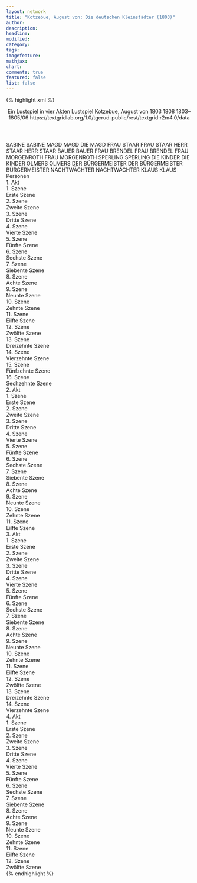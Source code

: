 ```yaml
---
layout: network
title: "Kotzebue, August von: Die deutschen Kleinstädter (1803)"
author:
description:
headline:
modified:
category:
tags:
imagefeature: 
mathjax: 
chart: 
comments: true
featured: false
list: false
---
```

{% highlight xml %}
<?xml-model href="https://raw.githubusercontent.com/DLiNa/project/master/rules/lina.rnc"?><?xml-model href="https://raw.githubusercontent.com/DLiNa/project/master/rules/lina.sch"?>
<play xmlns="http://lina.digital">
  <header>
    <title>Die deutschen Kleinstädter</title>
    <subtitle>Ein Lustspiel in vier Akten</subtitle>
    <genretitle>Lustspiel</genretitle>
    <author>Kotzebue, August von</author>
    <date type="print">1803</date>
    <date type="premiere">1808</date>
    <date type="written">1803–1805/06</date>
    <source>https://textgridlab.org/1.0/tgcrud-public/rest/textgrid:r2m4.0/data</source>
  </header>
  <personae>
    <character>
      <name>SABINE</name>
      <alias xml:id="sabine">
        <name>SABINE</name>
      </alias>
    </character>
    <character>
      <name>MAGD</name>
      <alias xml:id="magd">
        <name>MAGD</name>
      </alias>
      <alias xml:id="die_magd">
        <name>DIE MAGD</name>
      </alias>
    </character>
    <character>
      <name>FRAU STAAR</name>
      <alias xml:id="frau_staar">
        <name>FRAU STAAR</name>
      </alias>
    </character>
    <character>
      <name>HERR STAAR</name>
      <alias xml:id="herr_staar">
        <name>HERR STAAR</name>
      </alias>
    </character>
    <character>
      <name>BAUER</name>
      <alias xml:id="bauer">
        <name>BAUER</name>
      </alias>
    </character>
    <character>
      <name>FRAU BRENDEL</name>
      <alias xml:id="frau_brendel">
        <name>FRAU BRENDEL</name>
      </alias>
    </character>
    <character>
      <name>FRAU MORGENROTH</name>
      <alias xml:id="frau_morgenroth">
        <name>FRAU MORGENROTH</name>
      </alias>
    </character>
    <character>
      <name>SPERLING</name>
      <alias xml:id="sperling">
        <name>SPERLING</name>
      </alias>
    </character>
    <character>
      <name>DIE KINDER</name>
      <alias xml:id="die_kinder">
        <name>DIE KINDER</name>
      </alias>
    </character>
    <character>
      <name>OLMERS</name>
      <alias xml:id="olmers">
        <name>OLMERS</name>
      </alias>
    </character>
    <character>
      <name>DER BÜRGERMEISTER</name>
      <alias xml:id="der_bürgermeister">
        <name>DER BÜRGERMEISTER</name>
      </alias>
      <alias xml:id="bürgermeister">
        <name>BÜRGERMEISTER</name>
      </alias>
    </character>
    <character>
      <name>NACHTWÄCHTER</name>
      <alias xml:id="nachtwächter">
        <name>NACHTWÄCHTER</name>
      </alias>
    </character>
    <character>
      <name>KLAUS</name>
      <alias xml:id="klaus">
        <name>KLAUS</name>
      </alias>
    </character>
  </personae>
  <text>
    <div>
      <head>Personen</head>
    </div>
    <div>
      <head>1. Akt</head>
      <div>
        <head>1. Szene</head>
        <div>
          <head>Erste Szene</head>
          <sp who="#sabine">
            <amount n="2" unit="speech_acts"/>
            <amount n="99" unit="words"/>
            <amount n="495" unit="chars"/>
          </sp>
          <sp who="#die_magd">
            <amount n="1" unit="speech_acts"/>
            <amount n="1" unit="words"/>
            <amount n="1" unit="lines"/>
            <amount n="12" unit="chars"/>
          </sp>
        </div>
      </div>
      <div>
        <head>2. Szene</head>
        <div>
          <head>Zweite Szene</head>
          <sp who="#magd">
            <amount n="2" unit="speech_acts"/>
            <amount n="41" unit="words"/>
            <amount n="1" unit="lines"/>
            <amount n="270" unit="chars"/>
          </sp>
          <sp who="#sabine">
            <amount n="2" unit="speech_acts"/>
            <amount n="13" unit="words"/>
            <amount n="2" unit="lines"/>
            <amount n="82" unit="chars"/>
          </sp>
        </div>
      </div>
      <div>
        <head>3. Szene</head>
        <div>
          <head>Dritte Szene</head>
          <sp who="#sabine">
            <amount n="1" unit="speech_acts"/>
            <amount n="268" unit="words"/>
            <amount n="1415" unit="chars"/>
          </sp>
        </div>
      </div>
      <div>
        <head>4. Szene</head>
        <div>
          <head>Vierte Szene</head>
          <sp who="#frau_staar">
            <amount n="19" unit="speech_acts"/>
            <amount n="644" unit="words"/>
            <amount n="10" unit="lines"/>
            <amount n="3584" unit="chars"/>
          </sp>
          <sp who="#sabine">
            <amount n="18" unit="speech_acts"/>
            <amount n="155" unit="words"/>
            <amount n="16" unit="lines"/>
            <amount n="867" unit="chars"/>
          </sp>
        </div>
      </div>
      <div>
        <head>5. Szene</head>
        <div>
          <head>Fünfte Szene</head>
          <sp who="#frau_staar">
            <amount n="6" unit="speech_acts"/>
            <amount n="80" unit="words"/>
            <amount n="5" unit="lines"/>
            <amount n="416" unit="chars"/>
          </sp>
          <sp who="#herr_staar">
            <amount n="9" unit="speech_acts"/>
            <amount n="184" unit="words"/>
            <amount n="3" unit="lines"/>
            <amount n="1029" unit="chars"/>
          </sp>
          <sp who="#sabine">
            <amount n="3" unit="speech_acts"/>
            <amount n="50" unit="words"/>
            <amount n="2" unit="lines"/>
            <amount n="294" unit="chars"/>
          </sp>
        </div>
      </div>
      <div>
        <head>6. Szene</head>
        <div>
          <head>Sechste Szene</head>
          <sp who="#bürgermeister">
            <amount n="11" unit="speech_acts"/>
            <amount n="264" unit="words"/>
            <amount n="5" unit="lines"/>
            <amount n="1527" unit="chars"/>
          </sp>
          <sp who="#sabine">
            <amount n="1" unit="speech_acts"/>
            <amount n="3" unit="words"/>
            <amount n="1" unit="lines"/>
            <amount n="20" unit="chars"/>
          </sp>
          <sp who="#herr_staar">
            <amount n="5" unit="speech_acts"/>
            <amount n="19" unit="words"/>
            <amount n="5" unit="lines"/>
            <amount n="101" unit="chars"/>
          </sp>
          <sp who="#frau_staar">
            <amount n="4" unit="speech_acts"/>
            <amount n="31" unit="words"/>
            <amount n="4" unit="lines"/>
            <amount n="143" unit="chars"/>
          </sp>
        </div>
      </div>
      <div>
        <head>7. Szene</head>
        <div>
          <head>Siebente Szene</head>
          <sp who="#sabine">
            <amount n="6" unit="speech_acts"/>
            <amount n="60" unit="words"/>
            <amount n="5" unit="lines"/>
            <amount n="338" unit="chars"/>
          </sp>
          <sp who="#frau_staar">
            <amount n="4" unit="speech_acts"/>
            <amount n="25" unit="words"/>
            <amount n="4" unit="lines"/>
            <amount n="156" unit="chars"/>
          </sp>
          <sp who="#bürgermeister">
            <amount n="10" unit="speech_acts"/>
            <amount n="180" unit="words"/>
            <amount n="8" unit="lines"/>
            <amount n="1132" unit="chars"/>
          </sp>
          <sp who="#herr_staar">
            <amount n="2" unit="speech_acts"/>
            <amount n="10" unit="words"/>
            <amount n="2" unit="lines"/>
            <amount n="54" unit="chars"/>
          </sp>
        </div>
      </div>
      <div>
        <head>8. Szene</head>
        <div>
          <head>Achte Szene</head>
          <sp who="#magd">
            <amount n="2" unit="speech_acts"/>
            <amount n="36" unit="words"/>
            <amount n="1" unit="lines"/>
            <amount n="200" unit="chars"/>
          </sp>
          <sp who="#bürgermeister">
            <amount n="4" unit="speech_acts"/>
            <amount n="85" unit="words"/>
            <amount n="2" unit="lines"/>
            <amount n="500" unit="chars"/>
          </sp>
          <sp who="#frau_staar">
            <amount n="1" unit="speech_acts"/>
            <amount n="12" unit="words"/>
            <amount n="1" unit="lines"/>
            <amount n="65" unit="chars"/>
          </sp>
          <sp who="#sabine">
            <amount n="2" unit="speech_acts"/>
            <amount n="17" unit="words"/>
            <amount n="2" unit="lines"/>
            <amount n="124" unit="chars"/>
          </sp>
        </div>
      </div>
      <div>
        <head>9. Szene</head>
        <div>
          <head>Neunte Szene</head>
          <sp who="#bauer">
            <amount n="5" unit="speech_acts"/>
            <amount n="103" unit="words"/>
            <amount n="2" unit="lines"/>
            <amount n="584" unit="chars"/>
          </sp>
          <sp who="#bürgermeister">
            <amount n="20" unit="speech_acts"/>
            <amount n="633" unit="words"/>
            <amount n="9" unit="lines"/>
            <amount n="3588" unit="chars"/>
          </sp>
          <sp who="#herr_staar">
            <amount n="9" unit="speech_acts"/>
            <amount n="161" unit="words"/>
            <amount n="7" unit="lines"/>
            <amount n="986" unit="chars"/>
          </sp>
          <sp who="#frau_staar">
            <amount n="13" unit="speech_acts"/>
            <amount n="160" unit="words"/>
            <amount n="10" unit="lines"/>
            <amount n="969" unit="chars"/>
          </sp>
          <sp who="#sabine">
            <amount n="5" unit="speech_acts"/>
            <amount n="25" unit="words"/>
            <amount n="5" unit="lines"/>
            <amount n="137" unit="chars"/>
          </sp>
        </div>
      </div>
      <div>
        <head>10. Szene</head>
        <div>
          <head>Zehnte Szene</head>
          <sp who="#frau_staar">
            <amount n="10" unit="speech_acts"/>
            <amount n="121" unit="words"/>
            <amount n="8" unit="lines"/>
            <amount n="690" unit="chars"/>
          </sp>
          <sp who="#sabine">
            <amount n="10" unit="speech_acts"/>
            <amount n="69" unit="words"/>
            <amount n="10" unit="lines"/>
            <amount n="379" unit="chars"/>
          </sp>
        </div>
      </div>
      <div>
        <head>11. Szene</head>
        <div>
          <head>Eilfte Szene</head>
          <sp who="#frau_staar">
            <amount n="3" unit="speech_acts"/>
            <amount n="278" unit="words"/>
            <amount n="1659" unit="chars"/>
          </sp>
          <sp who="#die_magd">
            <amount n="2" unit="speech_acts"/>
          </sp>
        </div>
      </div>
      <div>
        <head>12. Szene</head>
        <div>
          <head>Zwölfte Szene</head>
          <sp who="#frau_brendel">
            <amount n="2" unit="speech_acts"/>
            <amount n="108" unit="words"/>
            <amount n="630" unit="chars"/>
          </sp>
          <sp who="#frau_staar">
            <amount n="2" unit="speech_acts"/>
            <amount n="68" unit="words"/>
            <amount n="1" unit="lines"/>
            <amount n="381" unit="chars"/>
          </sp>
        </div>
      </div>
      <div>
        <head>13. Szene</head>
        <div>
          <head>Dreizehnte Szene</head>
          <sp who="#frau_morgenroth">
            <amount n="15" unit="speech_acts"/>
            <amount n="272" unit="words"/>
            <amount n="12" unit="lines"/>
            <amount n="1549" unit="chars"/>
          </sp>
          <sp who="#frau_staar">
            <amount n="12" unit="speech_acts"/>
            <amount n="271" unit="words"/>
            <amount n="7" unit="lines"/>
            <amount n="1574" unit="chars"/>
          </sp>
          <sp who="#frau_brendel">
            <amount n="15" unit="speech_acts"/>
            <amount n="163" unit="words"/>
            <amount n="12" unit="lines"/>
            <amount n="922" unit="chars"/>
          </sp>
        </div>
      </div>
      <div>
        <head>14. Szene</head>
        <div>
          <head>Vierzehnte Szene</head>
          <sp who="#sperling">
            <amount n="3" unit="speech_acts"/>
            <amount n="140" unit="words"/>
            <amount n="852" unit="chars"/>
          </sp>
          <sp who="#frau_staar #frau_brendel #frau_morgenroth">
            <amount n="1" unit="speech_acts"/>
            <amount n="3" unit="words"/>
            <amount n="1" unit="lines"/>
            <amount n="17" unit="chars"/>
          </sp>
          <sp who="#frau_staar">
            <amount n="3" unit="speech_acts"/>
            <amount n="40" unit="words"/>
            <amount n="2" unit="lines"/>
            <amount n="227" unit="chars"/>
          </sp>
          <sp who="#frau_brendel">
            <amount n="8" unit="speech_acts"/>
            <amount n="59" unit="words"/>
            <amount n="7" unit="lines"/>
            <amount n="341" unit="chars"/>
          </sp>
          <sp who="#frau_morgenroth">
            <amount n="8" unit="speech_acts"/>
            <amount n="87" unit="words"/>
            <amount n="7" unit="lines"/>
            <amount n="453" unit="chars"/>
          </sp>
        </div>
      </div>
      <div>
        <head>15. Szene</head>
        <div>
          <head>Fünfzehnte Szene</head>
          <sp who="#frau_staar">
            <amount n="4" unit="speech_acts"/>
            <amount n="46" unit="words"/>
            <amount n="3" unit="lines"/>
            <amount n="268" unit="chars"/>
          </sp>
          <sp who="#sperling">
            <amount n="3" unit="speech_acts"/>
            <amount n="16" unit="words"/>
            <amount n="3" unit="lines"/>
            <amount n="96" unit="chars"/>
          </sp>
          <sp who="#frau_brendel">
            <amount n="3" unit="speech_acts"/>
            <amount n="20" unit="words"/>
            <amount n="3" unit="lines"/>
            <amount n="112" unit="chars"/>
          </sp>
          <sp who="#frau_morgenroth">
            <amount n="2" unit="speech_acts"/>
            <amount n="19" unit="words"/>
            <amount n="2" unit="lines"/>
            <amount n="105" unit="chars"/>
          </sp>
          <sp who="#die_kinder">
            <amount n="1" unit="speech_acts"/>
            <amount n="2" unit="words"/>
            <amount n="1" unit="lines"/>
            <amount n="7" unit="chars"/>
          </sp>
        </div>
      </div>
      <div>
        <head>16. Szene</head>
        <div>
          <head>Sechzehnte Szene</head>
          <sp who="#herr_staar">
            <amount n="4" unit="speech_acts"/>
            <amount n="38" unit="words"/>
            <amount n="3" unit="lines"/>
            <amount n="202" unit="chars"/>
          </sp>
          <sp who="#bürgermeister">
            <amount n="3" unit="speech_acts"/>
            <amount n="25" unit="words"/>
            <amount n="3" unit="lines"/>
            <amount n="123" unit="chars"/>
          </sp>
          <sp who="#sperling">
            <amount n="2" unit="speech_acts"/>
            <amount n="16" unit="words"/>
            <amount n="2" unit="lines"/>
            <amount n="80" unit="chars"/>
          </sp>
          <sp who="#sabine">
            <amount n="1" unit="speech_acts"/>
            <amount n="5" unit="words"/>
            <amount n="1" unit="lines"/>
            <amount n="26" unit="chars"/>
          </sp>
          <sp who="#die_kinder">
            <amount n="1" unit="speech_acts"/>
            <amount n="4" unit="words"/>
            <amount n="1" unit="lines"/>
            <amount n="33" unit="chars"/>
          </sp>
          <sp who="#frau_staar">
            <amount n="2" unit="speech_acts"/>
            <amount n="20" unit="words"/>
            <amount n="2" unit="lines"/>
            <amount n="130" unit="chars"/>
          </sp>
          <sp who="#frau_brendel">
            <amount n="2" unit="speech_acts"/>
            <amount n="15" unit="words"/>
            <amount n="2" unit="lines"/>
            <amount n="116" unit="chars"/>
          </sp>
          <sp who="#frau_morgenroth">
            <amount n="2" unit="speech_acts"/>
            <amount n="17" unit="words"/>
            <amount n="2" unit="lines"/>
            <amount n="103" unit="chars"/>
          </sp>
        </div>
      </div>
    </div>
    <div>
      <head>2. Akt</head>
      <div>
        <head>1. Szene</head>
        <div>
          <head>Erste Szene</head>
          <sp who="#frau_brendel">
            <amount n="2" unit="speech_acts"/>
            <amount n="13" unit="words"/>
            <amount n="2" unit="lines"/>
            <amount n="63" unit="chars"/>
          </sp>
          <sp who="#frau_morgenroth">
            <amount n="1" unit="speech_acts"/>
            <amount n="4" unit="words"/>
            <amount n="1" unit="lines"/>
            <amount n="21" unit="chars"/>
          </sp>
          <sp who="#frau_staar">
            <amount n="1" unit="speech_acts"/>
            <amount n="8" unit="words"/>
            <amount n="1" unit="lines"/>
            <amount n="41" unit="chars"/>
          </sp>
        </div>
      </div>
      <div>
        <head>2. Szene</head>
        <div>
          <head>Zweite Szene</head>
          <sp who="#bürgermeister">
            <amount n="10" unit="speech_acts"/>
            <amount n="171" unit="words"/>
            <amount n="4" unit="lines"/>
            <amount n="1087" unit="chars"/>
          </sp>
          <sp who="#olmers">
            <amount n="20" unit="speech_acts"/>
            <amount n="209" unit="words"/>
            <amount n="18" unit="lines"/>
            <amount n="1204" unit="chars"/>
          </sp>
          <sp who="#frau_brendel #frau_morgenroth">
            <amount n="1" unit="speech_acts"/>
            <amount n="9" unit="words"/>
            <amount n="1" unit="lines"/>
            <amount n="44" unit="chars"/>
          </sp>
          <sp who="#frau_staar">
            <amount n="7" unit="speech_acts"/>
            <amount n="65" unit="words"/>
            <amount n="5" unit="lines"/>
            <amount n="392" unit="chars"/>
          </sp>
          <sp who="#sabine">
            <amount n="7" unit="speech_acts"/>
            <amount n="65" unit="words"/>
            <amount n="7" unit="lines"/>
            <amount n="347" unit="chars"/>
          </sp>
          <sp who="#herr_staar">
            <amount n="6" unit="speech_acts"/>
            <amount n="61" unit="words"/>
            <amount n="6" unit="lines"/>
            <amount n="351" unit="chars"/>
          </sp>
          <sp who="#sperling">
            <amount n="8" unit="speech_acts"/>
            <amount n="69" unit="words"/>
            <amount n="7" unit="lines"/>
            <amount n="408" unit="chars"/>
          </sp>
          <sp who="#frau_brendel">
            <amount n="2" unit="speech_acts"/>
            <amount n="12" unit="words"/>
            <amount n="2" unit="lines"/>
            <amount n="75" unit="chars"/>
          </sp>
          <sp who="#frau_morgenroth">
            <amount n="2" unit="speech_acts"/>
            <amount n="12" unit="words"/>
            <amount n="2" unit="lines"/>
            <amount n="67" unit="chars"/>
          </sp>
        </div>
      </div>
      <div>
        <head>3. Szene</head>
        <div>
          <head>Dritte Szene</head>
          <sp who="#frau_staar">
            <amount n="14" unit="speech_acts"/>
            <amount n="186" unit="words"/>
            <amount n="11" unit="lines"/>
            <amount n="1006" unit="chars"/>
          </sp>
          <sp who="#frau_brendel">
            <amount n="11" unit="speech_acts"/>
            <amount n="82" unit="words"/>
            <amount n="11" unit="lines"/>
            <amount n="419" unit="chars"/>
          </sp>
          <sp who="#frau_morgenroth">
            <amount n="9" unit="speech_acts"/>
            <amount n="107" unit="words"/>
            <amount n="8" unit="lines"/>
            <amount n="560" unit="chars"/>
          </sp>
          <sp who="#frau_brendel #frau_morgenroth">
            <amount n="1" unit="speech_acts"/>
            <amount n="4" unit="words"/>
            <amount n="1" unit="lines"/>
            <amount n="20" unit="chars"/>
          </sp>
          <sp who="#frau_brendel #frau_morgenroth">
            <amount n="1" unit="speech_acts"/>
            <amount n="3" unit="words"/>
            <amount n="1" unit="lines"/>
            <amount n="10" unit="chars"/>
          </sp>
        </div>
      </div>
      <div>
        <head>4. Szene</head>
        <div>
          <head>Vierte Szene</head>
          <sp who="#frau_staar">
            <amount n="1" unit="speech_acts"/>
            <amount n="89" unit="words"/>
            <amount n="407" unit="chars"/>
          </sp>
        </div>
      </div>
      <div>
        <head>5. Szene</head>
        <div>
          <head>Fünfte Szene</head>
          <sp who="#frau_staar">
            <amount n="13" unit="speech_acts"/>
            <amount n="231" unit="words"/>
            <amount n="9" unit="lines"/>
            <amount n="1196" unit="chars"/>
          </sp>
          <sp who="#bürgermeister">
            <amount n="11" unit="speech_acts"/>
            <amount n="123" unit="words"/>
            <amount n="10" unit="lines"/>
            <amount n="656" unit="chars"/>
          </sp>
          <sp who="#herr_staar">
            <amount n="5" unit="speech_acts"/>
            <amount n="34" unit="words"/>
            <amount n="5" unit="lines"/>
            <amount n="202" unit="chars"/>
          </sp>
          <sp who="#sperling">
            <amount n="6" unit="speech_acts"/>
            <amount n="32" unit="words"/>
            <amount n="6" unit="lines"/>
            <amount n="186" unit="chars"/>
          </sp>
          <sp who="#bürgermeister #herr_staar">
            <amount n="1" unit="speech_acts"/>
            <amount n="2" unit="words"/>
            <amount n="1" unit="lines"/>
            <amount n="9" unit="chars"/>
          </sp>
        </div>
      </div>
      <div>
        <head>6. Szene</head>
        <div>
          <head>Sechste Szene</head>
          <sp who="#olmers">
            <amount n="7" unit="speech_acts"/>
            <amount n="53" unit="words"/>
            <amount n="6" unit="lines"/>
            <amount n="313" unit="chars"/>
          </sp>
          <sp who="#bürgermeister">
            <amount n="3" unit="speech_acts"/>
            <amount n="23" unit="words"/>
            <amount n="3" unit="lines"/>
            <amount n="138" unit="chars"/>
          </sp>
          <sp who="#herr_staar">
            <amount n="2" unit="speech_acts"/>
            <amount n="10" unit="words"/>
            <amount n="2" unit="lines"/>
            <amount n="45" unit="chars"/>
          </sp>
          <sp who="#sperling">
            <amount n="2" unit="speech_acts"/>
            <amount n="6" unit="words"/>
            <amount n="2" unit="lines"/>
            <amount n="35" unit="chars"/>
          </sp>
          <sp who="#frau_staar">
            <amount n="2" unit="speech_acts"/>
            <amount n="7" unit="words"/>
            <amount n="2" unit="lines"/>
            <amount n="37" unit="chars"/>
          </sp>
        </div>
      </div>
      <div>
        <head>7. Szene</head>
        <div>
          <head>Siebente Szene</head>
          <sp who="#magd">
            <amount n="1" unit="speech_acts"/>
            <amount n="21" unit="words"/>
            <amount n="120" unit="chars"/>
          </sp>
          <sp who="#bürgermeister">
            <amount n="3" unit="speech_acts"/>
            <amount n="39" unit="words"/>
            <amount n="2" unit="lines"/>
            <amount n="251" unit="chars"/>
          </sp>
          <sp who="#olmers">
            <amount n="5" unit="speech_acts"/>
            <amount n="117" unit="words"/>
            <amount n="4" unit="lines"/>
            <amount n="639" unit="chars"/>
          </sp>
          <sp who="#frau_staar">
            <amount n="2" unit="speech_acts"/>
            <amount n="16" unit="words"/>
            <amount n="2" unit="lines"/>
            <amount n="97" unit="chars"/>
          </sp>
          <sp who="#herr_staar">
            <amount n="1" unit="speech_acts"/>
            <amount n="16" unit="words"/>
            <amount n="1" unit="lines"/>
            <amount n="93" unit="chars"/>
          </sp>
        </div>
      </div>
      <div>
        <head>8. Szene</head>
        <div>
          <head>Achte Szene</head>
          <sp who="#bürgermeister">
            <amount n="5" unit="speech_acts"/>
            <amount n="55" unit="words"/>
            <amount n="4" unit="lines"/>
            <amount n="295" unit="chars"/>
          </sp>
          <sp who="#sabine">
            <amount n="14" unit="speech_acts"/>
            <amount n="173" unit="words"/>
            <amount n="11" unit="lines"/>
            <amount n="923" unit="chars"/>
          </sp>
          <sp who="#herr_staar">
            <amount n="3" unit="speech_acts"/>
            <amount n="36" unit="words"/>
            <amount n="2" unit="lines"/>
            <amount n="225" unit="chars"/>
          </sp>
          <sp who="#frau_staar">
            <amount n="11" unit="speech_acts"/>
            <amount n="145" unit="words"/>
            <amount n="8" unit="lines"/>
            <amount n="804" unit="chars"/>
          </sp>
          <sp who="#bürgermeister #herr_staar #frau_staar #sperling">
            <amount n="1" unit="speech_acts"/>
            <amount n="2" unit="words"/>
            <amount n="1" unit="lines"/>
            <amount n="11" unit="chars"/>
          </sp>
          <sp who="#sperling">
            <amount n="2" unit="speech_acts"/>
            <amount n="13" unit="words"/>
            <amount n="2" unit="lines"/>
            <amount n="76" unit="chars"/>
          </sp>
        </div>
      </div>
      <div>
        <head>9. Szene</head>
        <div>
          <head>Neunte Szene</head>
          <sp who="#sabine">
            <amount n="3" unit="speech_acts"/>
            <amount n="34" unit="words"/>
            <amount n="2" unit="lines"/>
            <amount n="206" unit="chars"/>
          </sp>
          <sp who="#sperling">
            <amount n="3" unit="speech_acts"/>
            <amount n="95" unit="words"/>
            <amount n="584" unit="chars"/>
          </sp>
        </div>
      </div>
      <div>
        <head>10. Szene</head>
        <div>
          <head>Zehnte Szene</head>
          <sp who="#olmers">
            <amount n="18" unit="speech_acts"/>
            <amount n="194" unit="words"/>
            <amount n="14" unit="lines"/>
            <amount n="1118" unit="chars"/>
          </sp>
          <sp who="#sabine">
            <amount n="14" unit="speech_acts"/>
            <amount n="167" unit="words"/>
            <amount n="12" unit="lines"/>
            <amount n="926" unit="chars"/>
          </sp>
          <sp who="#sperling">
            <amount n="22" unit="speech_acts"/>
            <amount n="258" unit="words"/>
            <amount n="18" unit="lines"/>
            <amount n="1498" unit="chars"/>
          </sp>
        </div>
      </div>
      <div>
        <head>11. Szene</head>
        <div>
          <head>Eilfte Szene</head>
          <sp who="#frau_staar">
            <amount n="2" unit="speech_acts"/>
            <amount n="25" unit="words"/>
            <amount n="1" unit="lines"/>
            <amount n="148" unit="chars"/>
          </sp>
          <sp who="#olmers">
            <amount n="1" unit="speech_acts"/>
            <amount n="2" unit="words"/>
            <amount n="1" unit="lines"/>
            <amount n="10" unit="chars"/>
          </sp>
          <sp who="#sperling">
            <amount n="2" unit="speech_acts"/>
            <amount n="54" unit="words"/>
            <amount n="312" unit="chars"/>
          </sp>
        </div>
      </div>
    </div>
    <div>
      <head>3. Akt</head>
      <div>
        <head>1. Szene</head>
        <div>
          <head>Erste Szene</head>
          <sp who="#frau_staar">
            <amount n="1" unit="speech_acts"/>
            <amount n="106" unit="words"/>
            <amount n="607" unit="chars"/>
          </sp>
        </div>
      </div>
      <div>
        <head>2. Szene</head>
        <div>
          <head>Zweite Szene</head>
          <sp who="#frau_staar">
            <amount n="9" unit="speech_acts"/>
            <amount n="72" unit="words"/>
            <amount n="8" unit="lines"/>
            <amount n="413" unit="chars"/>
          </sp>
          <sp who="#frau_brendel">
            <amount n="8" unit="speech_acts"/>
            <amount n="67" unit="words"/>
            <amount n="8" unit="lines"/>
            <amount n="369" unit="chars"/>
          </sp>
          <sp who="#frau_morgenroth">
            <amount n="7" unit="speech_acts"/>
            <amount n="65" unit="words"/>
            <amount n="7" unit="lines"/>
            <amount n="365" unit="chars"/>
          </sp>
        </div>
      </div>
      <div>
        <head>3. Szene</head>
        <div>
          <head>Dritte Szene</head>
          <sp who="#herr_staar">
            <amount n="6" unit="speech_acts"/>
            <amount n="93" unit="words"/>
            <amount n="4" unit="lines"/>
            <amount n="571" unit="chars"/>
          </sp>
          <sp who="#frau_brendel">
            <amount n="3" unit="speech_acts"/>
            <amount n="35" unit="words"/>
            <amount n="3" unit="lines"/>
            <amount n="199" unit="chars"/>
          </sp>
          <sp who="#frau_staar">
            <amount n="4" unit="speech_acts"/>
            <amount n="82" unit="words"/>
            <amount n="1" unit="lines"/>
            <amount n="470" unit="chars"/>
          </sp>
          <sp who="#frau_morgenroth">
            <amount n="1" unit="speech_acts"/>
            <amount n="20" unit="words"/>
            <amount n="115" unit="chars"/>
          </sp>
        </div>
      </div>
      <div>
        <head>4. Szene</head>
        <div>
          <head>Vierte Szene</head>
          <sp who="#sperling">
            <amount n="5" unit="speech_acts"/>
            <amount n="78" unit="words"/>
            <amount n="4" unit="lines"/>
            <amount n="442" unit="chars"/>
          </sp>
          <sp who="#herr_staar">
            <amount n="5" unit="speech_acts"/>
            <amount n="49" unit="words"/>
            <amount n="5" unit="lines"/>
            <amount n="270" unit="chars"/>
          </sp>
          <sp who="#frau_brendel">
            <amount n="2" unit="speech_acts"/>
            <amount n="14" unit="words"/>
            <amount n="2" unit="lines"/>
            <amount n="78" unit="chars"/>
          </sp>
          <sp who="#frau_morgenroth">
            <amount n="1" unit="speech_acts"/>
            <amount n="2" unit="words"/>
            <amount n="1" unit="lines"/>
            <amount n="16" unit="chars"/>
          </sp>
          <sp who="#frau_staar">
            <amount n="1" unit="speech_acts"/>
            <amount n="2" unit="words"/>
            <amount n="1" unit="lines"/>
            <amount n="13" unit="chars"/>
          </sp>
        </div>
      </div>
      <div>
        <head>5. Szene</head>
        <div>
          <head>Fünfte Szene</head>
          <sp who="#frau_staar">
            <amount n="7" unit="speech_acts"/>
            <amount n="62" unit="words"/>
            <amount n="6" unit="lines"/>
            <amount n="366" unit="chars"/>
          </sp>
          <sp who="#sabine">
            <amount n="3" unit="speech_acts"/>
            <amount n="165" unit="words"/>
            <amount n="2" unit="lines"/>
            <amount n="868" unit="chars"/>
          </sp>
          <sp who="#herr_staar">
            <amount n="2" unit="speech_acts"/>
            <amount n="9" unit="words"/>
            <amount n="2" unit="lines"/>
            <amount n="49" unit="chars"/>
          </sp>
          <sp who="#frau_brendel">
            <amount n="3" unit="speech_acts"/>
            <amount n="11" unit="words"/>
            <amount n="3" unit="lines"/>
            <amount n="67" unit="chars"/>
          </sp>
          <sp who="#frau_morgenroth">
            <amount n="3" unit="speech_acts"/>
            <amount n="22" unit="words"/>
            <amount n="3" unit="lines"/>
            <amount n="112" unit="chars"/>
          </sp>
          <sp who="#sperling">
            <amount n="2" unit="speech_acts"/>
            <amount n="8" unit="words"/>
            <amount n="2" unit="lines"/>
            <amount n="39" unit="chars"/>
          </sp>
        </div>
      </div>
      <div>
        <head>6. Szene</head>
        <div>
          <head>Sechste Szene</head>
          <sp who="#bürgermeister">
            <amount n="6" unit="speech_acts"/>
            <amount n="69" unit="words"/>
            <amount n="5" unit="lines"/>
            <amount n="375" unit="chars"/>
          </sp>
          <sp who="#olmers">
            <amount n="9" unit="speech_acts"/>
            <amount n="125" unit="words"/>
            <amount n="7" unit="lines"/>
            <amount n="696" unit="chars"/>
          </sp>
          <sp who="#sabine">
            <amount n="2" unit="speech_acts"/>
            <amount n="33" unit="words"/>
            <amount n="1" unit="lines"/>
            <amount n="155" unit="chars"/>
          </sp>
          <sp who="#frau_staar">
            <amount n="1" unit="speech_acts"/>
            <amount n="71" unit="words"/>
            <amount n="438" unit="chars"/>
          </sp>
          <sp who="#herr_staar">
            <amount n="1" unit="speech_acts"/>
            <amount n="32" unit="words"/>
            <amount n="202" unit="chars"/>
          </sp>
          <sp who="#sperling">
            <amount n="1" unit="speech_acts"/>
            <amount n="7" unit="words"/>
            <amount n="1" unit="lines"/>
            <amount n="43" unit="chars"/>
          </sp>
          <sp who="#frau_brendel">
            <amount n="1" unit="speech_acts"/>
            <amount n="40" unit="words"/>
            <amount n="228" unit="chars"/>
          </sp>
          <sp who="#frau_morgenroth">
            <amount n="1" unit="speech_acts"/>
            <amount n="15" unit="words"/>
            <amount n="1" unit="lines"/>
            <amount n="98" unit="chars"/>
          </sp>
        </div>
      </div>
      <div>
        <head>7. Szene</head>
        <div>
          <head>Siebente Szene</head>
          <sp who="#bürgermeister">
            <amount n="7" unit="speech_acts"/>
            <amount n="46" unit="words"/>
            <amount n="6" unit="lines"/>
            <amount n="285" unit="chars"/>
          </sp>
          <sp who="#olmers">
            <amount n="7" unit="speech_acts"/>
            <amount n="105" unit="words"/>
            <amount n="4" unit="lines"/>
            <amount n="596" unit="chars"/>
          </sp>
        </div>
      </div>
      <div>
        <head>8. Szene</head>
        <div>
          <head>Achte Szene</head>
          <sp who="#der_bürgermeister">
            <amount n="1" unit="speech_acts"/>
            <amount n="156" unit="words"/>
            <amount n="801" unit="chars"/>
          </sp>
        </div>
      </div>
      <div>
        <head>9. Szene</head>
        <div>
          <head>Neunte Szene</head>
          <sp who="#frau_brendel">
            <amount n="25" unit="speech_acts"/>
            <amount n="223" unit="words"/>
            <amount n="23" unit="lines"/>
            <amount n="1321" unit="chars"/>
          </sp>
          <sp who="#frau_staar">
            <amount n="21" unit="speech_acts"/>
            <amount n="196" unit="words"/>
            <amount n="19" unit="lines"/>
            <amount n="1073" unit="chars"/>
          </sp>
          <sp who="#herr_staar">
            <amount n="16" unit="speech_acts"/>
            <amount n="186" unit="words"/>
            <amount n="13" unit="lines"/>
            <amount n="1035" unit="chars"/>
          </sp>
          <sp who="#bürgermeister">
            <amount n="19" unit="speech_acts"/>
            <amount n="293" unit="words"/>
            <amount n="10" unit="lines"/>
            <amount n="1770" unit="chars"/>
          </sp>
          <sp who="#frau_brendel #frau_morgenroth">
            <amount n="1" unit="speech_acts"/>
            <amount n="7" unit="words"/>
            <amount n="1" unit="lines"/>
            <amount n="35" unit="chars"/>
          </sp>
          <sp who="#frau_morgenroth">
            <amount n="19" unit="speech_acts"/>
            <amount n="165" unit="words"/>
            <amount n="19" unit="lines"/>
            <amount n="971" unit="chars"/>
          </sp>
          <sp who="#frau_staar #frau_brendel #bürgermeister #frau_morgenroth">
            <amount n="2" unit="speech_acts"/>
            <amount n="4" unit="words"/>
            <amount n="2" unit="lines"/>
            <amount n="18" unit="chars"/>
          </sp>
          <sp who="#frau_staar #frau_brendel">
            <amount n="1" unit="speech_acts"/>
            <amount n="8" unit="words"/>
            <amount n="1" unit="lines"/>
            <amount n="41" unit="chars"/>
          </sp>
        </div>
      </div>
      <div>
        <head>10. Szene</head>
        <div>
          <head>Zehnte Szene</head>
          <sp who="#olmers">
            <amount n="7" unit="speech_acts"/>
            <amount n="91" unit="words"/>
            <amount n="5" unit="lines"/>
            <amount n="542" unit="chars"/>
          </sp>
          <sp who="#bürgermeister">
            <amount n="2" unit="speech_acts"/>
            <amount n="43" unit="words"/>
            <amount n="1" unit="lines"/>
            <amount n="231" unit="chars"/>
          </sp>
          <sp who="#frau_staar">
            <amount n="2" unit="speech_acts"/>
            <amount n="33" unit="words"/>
            <amount n="1" unit="lines"/>
            <amount n="181" unit="chars"/>
          </sp>
          <sp who="#herr_staar">
            <amount n="2" unit="speech_acts"/>
            <amount n="26" unit="words"/>
            <amount n="1" unit="lines"/>
            <amount n="153" unit="chars"/>
          </sp>
          <sp who="#frau_brendel">
            <amount n="3" unit="speech_acts"/>
            <amount n="63" unit="words"/>
            <amount n="2" unit="lines"/>
            <amount n="322" unit="chars"/>
          </sp>
          <sp who="#frau_morgenroth">
            <amount n="3" unit="speech_acts"/>
            <amount n="50" unit="words"/>
            <amount n="2" unit="lines"/>
            <amount n="262" unit="chars"/>
          </sp>
          <sp who="#olmers #frau_staar #herr_staar #frau_brendel #frau_morgenroth #bürgermeister">
            <amount n="1" unit="speech_acts"/>
            <amount n="6" unit="words"/>
            <amount n="1" unit="lines"/>
            <amount n="32" unit="chars"/>
          </sp>
        </div>
      </div>
      <div>
        <head>11. Szene</head>
        <div>
          <head>Eilfte Szene</head>
          <sp who="#olmers">
            <amount n="1" unit="speech_acts"/>
            <amount n="58" unit="words"/>
            <amount n="298" unit="chars"/>
          </sp>
        </div>
      </div>
      <div>
        <head>12. Szene</head>
        <div>
          <head>Zwölfte Szene</head>
          <sp who="#sabine">
            <amount n="4" unit="speech_acts"/>
            <amount n="40" unit="words"/>
            <amount n="3" unit="lines"/>
            <amount n="216" unit="chars"/>
          </sp>
          <sp who="#olmers">
            <amount n="3" unit="speech_acts"/>
            <amount n="12" unit="words"/>
            <amount n="3" unit="lines"/>
            <amount n="72" unit="chars"/>
          </sp>
        </div>
      </div>
      <div>
        <head>13. Szene</head>
        <div>
          <head>Dreizehnte Szene</head>
          <sp who="#olmers">
            <amount n="21" unit="speech_acts"/>
            <amount n="179" unit="words"/>
            <amount n="19" unit="lines"/>
            <amount n="967" unit="chars"/>
          </sp>
          <sp who="#sabine">
            <amount n="25" unit="speech_acts"/>
            <amount n="336" unit="words"/>
            <amount n="18" unit="lines"/>
            <amount n="1902" unit="chars"/>
          </sp>
          <sp who="#sperling">
            <amount n="30" unit="speech_acts"/>
            <amount n="466" unit="words"/>
            <amount n="27" unit="lines"/>
            <amount n="2566" unit="chars"/>
          </sp>
        </div>
      </div>
      <div>
        <head>14. Szene</head>
        <div>
          <head>Vierzehnte Szene</head>
          <sp who="#sperling">
            <amount n="1" unit="speech_acts"/>
            <amount n="95" unit="words"/>
            <amount n="8" unit="lines"/>
            <amount n="495" unit="chars"/>
          </sp>
        </div>
      </div>
    </div>
    <div>
      <head>4. Akt</head>
      <div>
        <head>1. Szene</head>
        <div>
          <head>Erste Szene</head>
          <sp who="#olmers">
            <amount n="1" unit="speech_acts"/>
            <amount n="142" unit="words"/>
            <amount n="823" unit="chars"/>
          </sp>
        </div>
      </div>
      <div>
        <head>2. Szene</head>
        <div>
          <head>Zweite Szene</head>
          <sp who="#sabine">
            <amount n="23" unit="speech_acts"/>
            <amount n="647" unit="words"/>
            <amount n="12" unit="lines"/>
            <amount n="3670" unit="chars"/>
          </sp>
          <sp who="#olmers">
            <amount n="22" unit="speech_acts"/>
            <amount n="189" unit="words"/>
            <amount n="20" unit="lines"/>
            <amount n="1032" unit="chars"/>
          </sp>
        </div>
      </div>
      <div>
        <head>3. Szene</head>
        <div>
          <head>Dritte Szene</head>
          <sp who="#sperling">
            <amount n="4" unit="speech_acts"/>
            <amount n="62" unit="words"/>
            <amount n="7" unit="lines"/>
            <amount n="386" unit="chars"/>
          </sp>
          <sp who="#sabine">
            <amount n="4" unit="speech_acts"/>
            <amount n="60" unit="words"/>
            <amount n="2" unit="lines"/>
            <amount n="330" unit="chars"/>
          </sp>
          <sp who="#olmers">
            <amount n="2" unit="speech_acts"/>
            <amount n="9" unit="words"/>
            <amount n="2" unit="lines"/>
            <amount n="45" unit="chars"/>
          </sp>
        </div>
      </div>
      <div>
        <head>4. Szene</head>
        <div>
          <head>Vierte Szene</head>
          <sp who="#nachtwächter">
            <amount n="2" unit="speech_acts"/>
            <amount n="34" unit="words"/>
            <amount n="1" unit="lines"/>
            <amount n="159" unit="chars"/>
          </sp>
          <sp who="#sperling">
            <amount n="2" unit="speech_acts"/>
            <amount n="16" unit="words"/>
            <amount n="2" unit="lines"/>
            <amount n="83" unit="chars"/>
          </sp>
        </div>
      </div>
      <div>
        <head>5. Szene</head>
        <div>
          <head>Fünfte Szene</head>
          <sp who="#frau_staar">
            <amount n="2" unit="speech_acts"/>
            <amount n="23" unit="words"/>
            <amount n="2" unit="lines"/>
            <amount n="105" unit="chars"/>
          </sp>
          <sp who="#nachtwächter">
            <amount n="2" unit="speech_acts"/>
            <amount n="12" unit="words"/>
            <amount n="2" unit="lines"/>
            <amount n="65" unit="chars"/>
          </sp>
          <sp who="#sperling">
            <amount n="2" unit="speech_acts"/>
            <amount n="7" unit="words"/>
            <amount n="2" unit="lines"/>
            <amount n="55" unit="chars"/>
          </sp>
        </div>
      </div>
      <div>
        <head>6. Szene</head>
        <div>
          <head>Sechste Szene</head>
          <sp who="#herr_staar">
            <amount n="7" unit="speech_acts"/>
            <amount n="77" unit="words"/>
            <amount n="7" unit="lines"/>
            <amount n="440" unit="chars"/>
          </sp>
          <sp who="#frau_staar">
            <amount n="2" unit="speech_acts"/>
            <amount n="15" unit="words"/>
            <amount n="2" unit="lines"/>
            <amount n="74" unit="chars"/>
          </sp>
          <sp who="#sperling">
            <amount n="7" unit="speech_acts"/>
            <amount n="59" unit="words"/>
            <amount n="7" unit="lines"/>
            <amount n="359" unit="chars"/>
          </sp>
          <sp who="#sabine">
            <amount n="5" unit="speech_acts"/>
            <amount n="21" unit="words"/>
            <amount n="5" unit="lines"/>
            <amount n="96" unit="chars"/>
          </sp>
          <sp who="#olmers">
            <amount n="4" unit="speech_acts"/>
            <amount n="13" unit="words"/>
            <amount n="4" unit="lines"/>
            <amount n="63" unit="chars"/>
          </sp>
        </div>
      </div>
      <div>
        <head>7. Szene</head>
        <div>
          <head>Siebente Szene</head>
          <sp who="#olmers">
            <amount n="5" unit="speech_acts"/>
            <amount n="41" unit="words"/>
            <amount n="5" unit="lines"/>
            <amount n="226" unit="chars"/>
          </sp>
          <sp who="#sabine">
            <amount n="5" unit="speech_acts"/>
            <amount n="141" unit="words"/>
            <amount n="2" unit="lines"/>
            <amount n="777" unit="chars"/>
          </sp>
        </div>
      </div>
      <div>
        <head>8. Szene</head>
        <div>
          <head>Achte Szene</head>
          <sp who="#klaus">
            <amount n="8" unit="speech_acts"/>
            <amount n="121" unit="words"/>
            <amount n="6" unit="lines"/>
            <amount n="642" unit="chars"/>
          </sp>
          <sp who="#bürgermeister">
            <amount n="7" unit="speech_acts"/>
            <amount n="42" unit="words"/>
            <amount n="6" unit="lines"/>
            <amount n="223" unit="chars"/>
          </sp>
        </div>
      </div>
      <div>
        <head>9. Szene</head>
        <div>
          <head>Neunte Szene</head>
          <sp who="#bürgermeister">
            <amount n="21" unit="speech_acts"/>
            <amount n="571" unit="words"/>
            <amount n="7" unit="lines"/>
            <amount n="3195" unit="chars"/>
          </sp>
          <sp who="#klaus">
            <amount n="16" unit="speech_acts"/>
            <amount n="370" unit="words"/>
            <amount n="10" unit="lines"/>
            <amount n="2151" unit="chars"/>
          </sp>
          <sp who="#herr_staar">
            <amount n="5" unit="speech_acts"/>
            <amount n="64" unit="words"/>
            <amount n="4" unit="lines"/>
            <amount n="331" unit="chars"/>
          </sp>
        </div>
      </div>
      <div>
        <head>10. Szene</head>
        <div>
          <head>Zehnte Szene</head>
          <sp who="#herr_staar">
            <amount n="8" unit="speech_acts"/>
            <amount n="74" unit="words"/>
            <amount n="7" unit="lines"/>
            <amount n="415" unit="chars"/>
          </sp>
          <sp who="#bürgermeister">
            <amount n="12" unit="speech_acts"/>
            <amount n="106" unit="words"/>
            <amount n="12" unit="lines"/>
            <amount n="615" unit="chars"/>
          </sp>
          <sp who="#klaus">
            <amount n="1" unit="speech_acts"/>
            <amount n="5" unit="words"/>
            <amount n="1" unit="lines"/>
            <amount n="33" unit="chars"/>
          </sp>
          <sp who="#sperling">
            <amount n="3" unit="speech_acts"/>
            <amount n="31" unit="words"/>
            <amount n="3" unit="lines"/>
            <amount n="168" unit="chars"/>
          </sp>
        </div>
      </div>
      <div>
        <head>11. Szene</head>
        <div>
          <head>Eilfte Szene</head>
          <sp who="#sperling">
            <amount n="9" unit="speech_acts"/>
            <amount n="84" unit="words"/>
            <amount n="8" unit="lines"/>
            <amount n="503" unit="chars"/>
          </sp>
          <sp who="#bürgermeister">
            <amount n="21" unit="speech_acts"/>
            <amount n="163" unit="words"/>
            <amount n="20" unit="lines"/>
            <amount n="894" unit="chars"/>
          </sp>
          <sp who="#klaus">
            <amount n="5" unit="speech_acts"/>
            <amount n="50" unit="words"/>
            <amount n="4" unit="lines"/>
            <amount n="289" unit="chars"/>
          </sp>
          <sp who="#herr_staar">
            <amount n="13" unit="speech_acts"/>
            <amount n="119" unit="words"/>
            <amount n="11" unit="lines"/>
            <amount n="657" unit="chars"/>
          </sp>
          <sp who="#sperling #bürgermeister #klaus #herr_staar #sabine #frau_staar">
            <amount n="1" unit="speech_acts"/>
            <amount n="2" unit="words"/>
            <amount n="1" unit="lines"/>
            <amount n="9" unit="chars"/>
          </sp>
          <sp who="#sabine">
            <amount n="4" unit="speech_acts"/>
            <amount n="39" unit="words"/>
            <amount n="3" unit="lines"/>
            <amount n="226" unit="chars"/>
          </sp>
          <sp who="#bürgermeister #herr_staar">
            <amount n="2" unit="speech_acts"/>
            <amount n="5" unit="words"/>
            <amount n="2" unit="lines"/>
            <amount n="27" unit="chars"/>
          </sp>
          <sp who="#olmers">
            <amount n="6" unit="speech_acts"/>
            <amount n="70" unit="words"/>
            <amount n="5" unit="lines"/>
            <amount n="391" unit="chars"/>
          </sp>
          <sp who="#frau_staar">
            <amount n="2" unit="speech_acts"/>
            <amount n="33" unit="words"/>
            <amount n="2" unit="lines"/>
            <amount n="170" unit="chars"/>
          </sp>
        </div>
      </div>
      <div>
        <head>12. Szene</head>
        <div>
          <head>Zwölfte Szene</head>
          <sp who="#frau_staar">
            <amount n="15" unit="speech_acts"/>
            <amount n="157" unit="words"/>
            <amount n="12" unit="lines"/>
            <amount n="972" unit="chars"/>
          </sp>
          <sp who="#sperling">
            <amount n="5" unit="speech_acts"/>
            <amount n="77" unit="words"/>
            <amount n="4" unit="lines"/>
            <amount n="410" unit="chars"/>
          </sp>
          <sp who="#bürgermeister">
            <amount n="8" unit="speech_acts"/>
            <amount n="77" unit="words"/>
            <amount n="7" unit="lines"/>
            <amount n="461" unit="chars"/>
          </sp>
          <sp who="#herr_staar">
            <amount n="5" unit="speech_acts"/>
            <amount n="30" unit="words"/>
            <amount n="5" unit="lines"/>
            <amount n="182" unit="chars"/>
          </sp>
          <sp who="#olmers">
            <amount n="5" unit="speech_acts"/>
            <amount n="73" unit="words"/>
            <amount n="4" unit="lines"/>
            <amount n="486" unit="chars"/>
          </sp>
          <sp who="#sabine">
            <amount n="1" unit="speech_acts"/>
            <amount n="19" unit="words"/>
            <amount n="125" unit="chars"/>
          </sp>
          <sp who="#klaus">
            <amount n="2" unit="speech_acts"/>
            <amount n="28" unit="words"/>
            <amount n="2" unit="lines"/>
            <amount n="154" unit="chars"/>
          </sp>
        </div>
      </div>
    </div>
  </text>
</play>
{% endhighlight %}